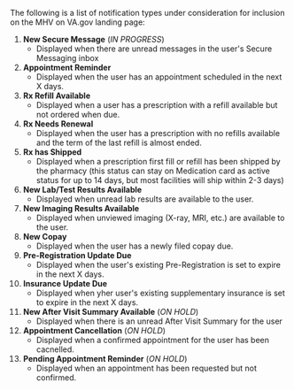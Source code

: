 The following is a list of notification types under consideration for inclusion on the MHV on VA.gov landing page:

1. **New Secure Message** (_IN PROGRESS_)
   * Displayed when there are unread messages in the user's Secure Messaging inbox
1. **Appointment Reminder**
    * Displayed when the user has an appointment scheduled in the next X days.
1. **Rx Refill Available**
    * Displayed when a user has a prescription with a refill available but not ordered when due.
1. **Rx Needs Renewal**
    * Displayed when the user has a prescription with no refills available and the term of the last refill is almost ended.
1. **Rx has Shipped**
   * Displayed when a prescription first fill or refill has been shipped by the pharmacy (this status can stay on Medication card as active status for up to 14 days, but most facilities will ship within 2-3 days)
1. **New Lab/Test Results Available**
    * Displayed when unread lab results are available to the user.
1. **New Imaging Results Available**
    * Displayed when unviewed imaging (X-ray, MRI, etc.) are available to the user.
1. **New Copay**
    * Displayed when the user has a newly filed copay due.
1. **Pre-Registration Update Due**
    * Displayed when the user's existing Pre-Registration is set to expire in the next X days.
1. **Insurance Update Due**
    * Displayed when yher user's existing supplementary insurance is set to expire in the next X days.
1. **New After Visit Summary Available** (_ON HOLD_)
   * Displayed when there is an unread After Visit Summary for the user
1. **Appointment Cancellation** (_ON HOLD_)
    * Displayed when a confirmed appointment for the user has been cacnelled.
1. **Pending Appointment Reminder** (_ON HOLD_)
    * Displayed when an appointment has been requested but not confirmed.
